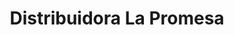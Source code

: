 ---
title: "Distribuidora La Promesa"
url: /quetzaltanango/distribuidora-la-promesa/
shop: general
---